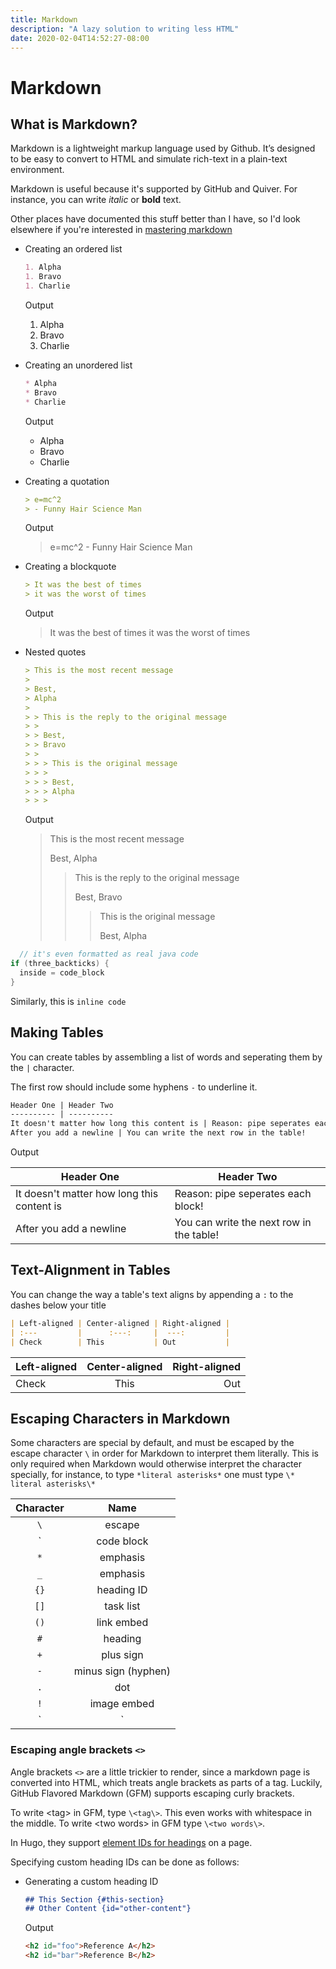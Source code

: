 ```yaml
---
title: Markdown
description: "A lazy solution to writing less HTML"
date: 2020-02-04T14:52:27-08:00
---
```


# Markdown

## What is Markdown?

Markdown is a lightweight markup language used by Github. It’s designed to be easy to convert to HTML and simulate rich-text in a plain-text environment.

Markdown is useful because it's supported by GitHub and Quiver. For instance, you can write *italic* or **bold** text.

Other places have documented this stuff better than I have, so I'd look elsewhere if you're interested in [mastering markdown](https://guides.github.com/features/mastering-markdown/)

* Creating an ordered list

  ```md
  1. Alpha
  1. Bravo
  1. Charlie
  ```

  Output

  1. Alpha
  1. Bravo
  1. Charlie

* Creating an unordered list

  ```md
  * Alpha
  * Bravo
  * Charlie
  ```

  Output

  * Alpha
  * Bravo
  * Charlie

* Creating a quotation

  ```md
  > e=mc^2
  > - Funny Hair Science Man
  ```

  Output

  > e=mc^2 - Funny Hair Science Man

* Creating a blockquote

  ```md
  > It was the best of times
  > it was the worst of times
  ```

  Output

  > It was the best of times
  > it was the worst of times

* Nested quotes

  ```md
  > This is the most recent message
  > 
  > Best,
  > Alpha
  > 
  > > This is the reply to the original message
  > > 
  > > Best,
  > > Bravo
  > >
  > > > This is the original message
  > > > 
  > > > Best,
  > > > Alpha
  > > > 
  ```

  Output

  > This is the most recent message
  > 
  > Best,
  > Alpha
  > 
  > > This is the reply to the original message
  > > 
  > > Best,
  > > Bravo
  > >
  > > > This is the original message
  > > > 
  > > > Best,
  > > > Alpha
  > > > 


```java
  // it's even formatted as real java code
if (three_backticks) {
  inside = code_block
}
```

Similarly, this is `inline code`

## Making Tables

You can create tables by assembling a list of words and seperating them by the `|` character.

The first row should include some hyphens `-` to underline it.

```md
Header One | Header Two
---------- | ----------
It doesn't matter how long this content is | Reason: pipe seperates each block!
After you add a newline | You can write the next row in the table!
```

Output

Header One | Header Two
---------- | ----------
It doesn't matter how long this content is | Reason: pipe seperates each block!
After you add a newline | You can write the next row in the table!

## Text-Alignment in Tables

You can change the way a table's text aligns by appending a `:` to the dashes below your title

```md
| Left-aligned | Center-aligned | Right-aligned |
| :---         |      :---:     |  ---:         |
| Check        | This           | Out           |
```

| Left-aligned | Center-aligned | Right-aligned |
| :---         |      :---:     |  ---:         |
| Check        | This           | Out           |

## Escaping Characters in Markdown

Some characters are special by default, and must be escaped by the escape character `\` in order for Markdown to interpret them literally. This is only required when Markdown would otherwise interpret the character specially, for instance, to type `*literal asterisks*` one must type `\* literal asterisks\*`

|Character|Name|
|:---:|:---:|
|`\`|escape|
| &grave; |code block|
|`*`|emphasis|
|`_`|emphasis|
|`{}`|heading ID|
|`[]`|task list|
|`()`|link embed|
|`#`|heading|
|`+`|plus sign|
|`-`|minus sign (hyphen)
|`.`|dot|
|`!`|image embed|
|`|`|table column|

### Escaping angle brackets `<>`

Angle brackets `<>` are a little trickier to render, since a markdown page is converted into HTML, which treats angle brackets as parts of a tag. Luckily, GitHub Flavored Markdown (GFM) supports escaping curly brackets.

To write \<tag\> in GFM, type `\<tag\>`. This even works with whitespace in the middle. To write \<two words\> in GFM type `\<two words\>`.

In Hugo, they support [element IDs for headings](https://gohugo.io/content-management/cross-references/#heading-ids) on a page.

Specifying custom heading IDs can be done as follows:

* Generating a custom heading ID

  ```md
  ## This Section {#this-section}
  ## Other Content {id="other-content"}
  ```

  Output

  ```html
  <h2 id="foo">Reference A</h2>
  <h2 id="bar">Reference B</h2>
  ```
